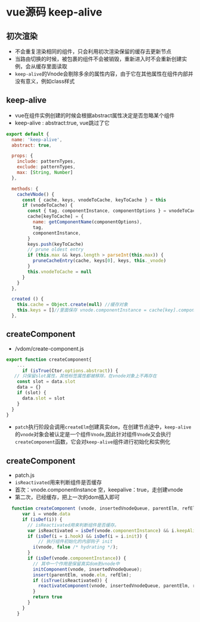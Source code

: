 # vue源码 keep-alive
## 初次渲染
- 不会重复渲染相同的组件，只会利用初次渲染保留的缓存去更新节点
- 当路由切换的时候，被包裹的组件不会被销毁，重新进入时不会重新创建实例，会从缓存里面读取
- `keep-alive`的Vnode会剔除多余的属性内容，由于它在其他属性在组件内部并没有意义，例如class样式

## keep-alive
- vue在组件实例创建的时候会根据abstract属性决定是否忽略某个组件
- keep-alive : abstract:true, vue跳过了它
``` js
export default {
  name: 'keep-alive',
  abstract: true,

  props: {
    include: patternTypes,
    exclude: patternTypes,
    max: [String, Number]
  },

  methods: {
    cacheVNode() {
      const { cache, keys, vnodeToCache, keyToCache } = this
      if (vnodeToCache) {
        const { tag, componentInstance, componentOptions } = vnodeToCache
        cache[keyToCache] = {
          name: getComponentName(componentOptions),
          tag,
          componentInstance,
        }
        keys.push(keyToCache)
        // prune oldest entry
        if (this.max && keys.length > parseInt(this.max)) {
          pruneCacheEntry(cache, keys[0], keys, this._vnode)
        }
        this.vnodeToCache = null
      }
    }
  },

  created () {
    this.cache = Object.create(null) //缓存对象
    this.keys = []//里面保存 vnode.componentInstance = cache[key].componentInstance
  },

```

## createComponent
- /vdom/create-component.js
``` js
export function createComponent{
    ...
      if (isTrue(Ctor.options.abstract)) {
   // 只保留slot属性，其他标签属性都被移除，在vnode对象上不再存在
    const slot = data.slot
    data = {}
    if (slot) {
      data.slot = slot
    }
  }
}
```
- `patch`执行阶段会调用`createElm`创建真实`dom`，在创建节点途中，`keep-alive`的`vnode`对象会被认定是一个组件`Vnode`,因此针对组件`Vnode`又会执行`createComponent`函数，它会对`keep-alive`组件进行初始化和实例化

## createComponent
- patch.js
- `isReactivated`用来判断组件是否缓存
- 首次：vnode.componentInstance 空，keepalive：true，走创建vnode
- 第二次，已经缓存，把上一次的dom插入即可
``` js
  function createComponent (vnode, insertedVnodeQueue, parentElm, refElm) {
      var i = vnode.data
      if (isDef(i)) {
        // isReactivated用来判断组件是否缓存。
        var isReactivated = isDef(vnode.componentInstance) && i.keepAlive;
        if (isDef(i = i.hook) && isDef(i = i.init)) {
            // 执行组件初始化的内部钩子 init
          i(vnode, false /* hydrating */);
        }
        if (isDef(vnode.componentInstance)) {
          // 其中一个作用是保留真实dom到vnode中
          initComponent(vnode, insertedVnodeQueue);
          insert(parentElm, vnode.elm, refElm);
          if (isTrue(isReactivated)) {
            reactivateComponent(vnode, insertedVnodeQueue, parentElm, refElm);
          }
          return true
        }
      }
    }

```